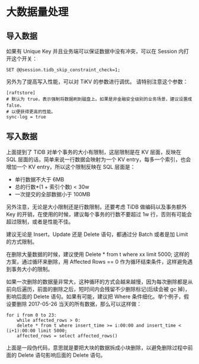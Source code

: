 # 大数据量处理
## 导入数据
如果有 Unique Key 并且业务端可以保证数据中没有冲突，可以在 Session 内打开这个开关：
```
SET @@session.tidb_skip_constraint_check=1;
```

另外为了提高写入性能，可以对 TiKV 的参数进行调优。
请特别注意这个参数：
```
[raftstore]
# 默认为 true，表示强制将数据刷到磁盘上。如果是非金融安全级别的业务场景，建议设置成 false，
# 以便获得更高的性能。
sync-log = true
```

## 写入数据
上面提到了 TiDB 对单个事务的大小有限制，这层限制是在 KV 层面，反映在 SQL 层面的话，简单来说一行数据会映射为一个 KV entry，每多一个索引，也会增加一个 KV entry，所以这个限制反映在 SQL 层面是：

- 单行数据不大于 6MB
- 总的行数*(1 + 索引个数) < 30w
- 一次提交的全部数据小于 100MB

另外注意，无论是大小限制还是行数限制，还要考虑 TiDB 做编码以及事务额外 Key 的开销，在使用的时候，建议每个事务的行数不要超过 1w 行，否则有可能会超过限制，或者是性能不佳。

建议无论是 Insert，Update 还是 Delete 语句，都通过分 Batch 或者是加 Limit 的方式限制。

在删除大量数据的时候，建议使用 Delete * from t where xx limit 5000; 这样的方案，通过循环来删除，用 Affected Rows == 0 作为循环结束条件，这样避免遇到事务大小的限制。

如果一次删除的数据量非常大，这种循环的方式会越来越慢，因为每次删除都是从前向后遍历，前面的删除之后，短时间内会残留不少删除标记(后续会被 gc 掉)，影响后面的 Delete 语句。如果有可能，建议把 Where 条件细化。举个例子，假设要删除 2017-05-26 当天的所有数据，那么可以这样做：
```
for i from 0 to 23:
    while affected_rows > 0:
	delete * from t where insert_time >= i:00:00 and insert_time < (i+1):00:00 limit 5000;
	affected_rows = select affected_rows()
```

上面是一段伪代码，意思就是要把大块的数据拆成小块删除，以避免删除过程中前面的 Delete 语句影响后面的 Delete 语句。